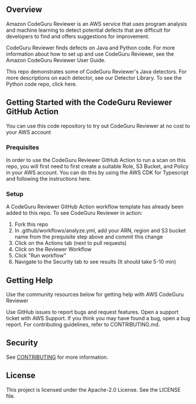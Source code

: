 ## Overview

Amazon CodeGuru Reviewer is an AWS service that uses program analysis and machine learning to detect potential defects that are difficult for developers to find and offers suggestions for improvement. 

CodeGuru Reviewer finds defects on Java and Python code. For more information about how to set up and use CodeGuru Reviewer, see the Amazon CodeGuru Reviewer User Guide.

This repo demonstrates some of CodeGuru Reviewer's Java detectors. For more descriptions on each detector, see our Detector Library. To see the Python code repo, click here.

## Getting Started with the CodeGuru Reviewer GitHub Action

You can use this code repository to try out CodeGuru Reviewer at no cost to your AWS account

### Prequisites

In order to use the CodeGuru Reviewer GitHub Action to run a scan on this repo, you will first need to first create a suitable Role, S3 Bucket, and Policy in your AWS account. You can do this by using the AWS CDK for Typescript and following the instructions here.

### Setup
A CodeGuru Reviewer GitHub Action workflow template has already been added to this repo. To see CodeGuru Reviewer in action:

1. Fork this repo
2. In .github/workflows/analyze.yml, add your ARN, region and S3 bucket name from the prequisite step above and commit this change
3. Click on the Actions tab (next to pull requests)
4. Click on the Reviewer Workflow
5. Click "Run workflow" 
6. Navigate to the Security tab to see results (It should take 5-10 min)

## Getting Help

Use the community resources below for getting help with AWS CodeGuru Reviewer

Use GitHub issues to report bugs and request features.
Open a support ticket with AWS Support.
If you think you may have found a bug, open a bug report.
For contributing guidelines, refer to CONTRIBUTING.md.

## Security

See [CONTRIBUTING](CONTRIBUTING.md#security-issue-notifications) for more information.

## License

This project is licensed under the Apache-2.0 License. See the LICENSE file.

